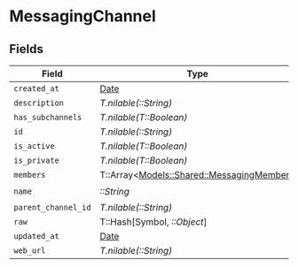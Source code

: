 # MessagingChannel


## Fields

| Field                                                                               | Type                                                                                | Required                                                                            | Description                                                                         |
| ----------------------------------------------------------------------------------- | ----------------------------------------------------------------------------------- | ----------------------------------------------------------------------------------- | ----------------------------------------------------------------------------------- |
| `created_at`                                                                        | [Date](https://ruby-doc.org/stdlib-2.6.1/libdoc/date/rdoc/Date.html)                | :heavy_minus_sign:                                                                  | N/A                                                                                 |
| `description`                                                                       | *T.nilable(::String)*                                                               | :heavy_minus_sign:                                                                  | N/A                                                                                 |
| `has_subchannels`                                                                   | *T.nilable(T::Boolean)*                                                             | :heavy_minus_sign:                                                                  | N/A                                                                                 |
| `id`                                                                                | *T.nilable(::String)*                                                               | :heavy_minus_sign:                                                                  | N/A                                                                                 |
| `is_active`                                                                         | *T.nilable(T::Boolean)*                                                             | :heavy_minus_sign:                                                                  | N/A                                                                                 |
| `is_private`                                                                        | *T.nilable(T::Boolean)*                                                             | :heavy_minus_sign:                                                                  | N/A                                                                                 |
| `members`                                                                           | T::Array<[Models::Shared::MessagingMember](../../models/shared/messagingmember.md)> | :heavy_minus_sign:                                                                  | N/A                                                                                 |
| `name`                                                                              | *::String*                                                                          | :heavy_check_mark:                                                                  | N/A                                                                                 |
| `parent_channel_id`                                                                 | *T.nilable(::String)*                                                               | :heavy_minus_sign:                                                                  | N/A                                                                                 |
| `raw`                                                                               | T::Hash[Symbol, *::Object*]                                                         | :heavy_minus_sign:                                                                  | N/A                                                                                 |
| `updated_at`                                                                        | [Date](https://ruby-doc.org/stdlib-2.6.1/libdoc/date/rdoc/Date.html)                | :heavy_minus_sign:                                                                  | N/A                                                                                 |
| `web_url`                                                                           | *T.nilable(::String)*                                                               | :heavy_minus_sign:                                                                  | N/A                                                                                 |